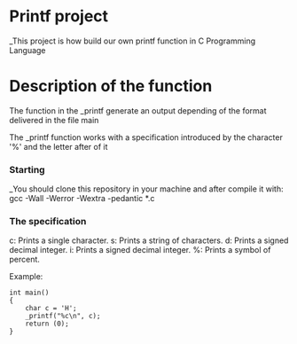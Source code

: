 # Printf project

_This project is how build our own printf function in C Programming Language

# Description of the function
The function in the _printf generate an output depending of the format delivered in the file main

The _printf function works with a specification introduced by the character '%' and the letter after of it

### Starting

_You should clone this repository in your machine and after compile it
with: gcc -Wall -Werror -Wextra -pedantic *.c

### The specification

c: Prints a single character.
s: Prints a string of characters.
d: Prints a signed decimal integer.
i: Prints a signed decimal integer.
%: Prints a symbol of percent.

Example:
```
int main() 
{
	char c = 'H';
	_printf("%c\n", c);
	return (0);
}